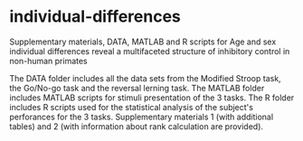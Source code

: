 # individual-differences
Supplementary materials, DATA, MATLAB and R scripts for Age and sex individual differences reveal a multifaceted structure of inhibitory control in non-human primates

The DATA folder includes all the data sets from the Modified Stroop task, the Go/No-go task and the reversal lerning task.
The MATLAB folder includes MATLAB scripts for stimuli presentation of the 3 tasks.
The R folder includes R scripts used for the statistical analysis of the subject's perforances for the 3 tasks.
Supplementary materials 1 (with additional tables) and 2 (with information about rank calculation are provided).
